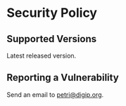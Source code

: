 # Security Policy

## Supported Versions

Latest released version.

## Reporting a Vulnerability

Send an email to petri@digip.org.
